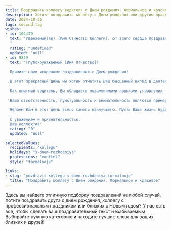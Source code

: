 ```yaml
---
title: Поздравить коллегу водителя c Днем рождения. Формальное и красивое
description: Хотите поздравить коллегу c Днем рождения или другим праздником? Наш ИИ создаст незабываемое поздравление, а вы обязательно выделитесь среди других.  
date: 2024-10-26
tags: second tag
wishes:
- id: 104470
  text: "Уважаемый(ая) [Имя Отчество Коллеги], от всего сердца поздравляю Вас с Днём рождения!  Желаю Вам крепкого здоровья, безопасных дорог, благополучия и успехов в Вашей непростой, но важной профессии водителя. Пусть каждый Ваш день будет наполнен позитивом и приятными моментами.  Счастья Вам и всего самого наилучшего!
  "
  rating: "undefined"
  updated: "null"
- id: 9829
  text: "Глубокоуважаемый [Имя Отчество]!
  
  Примите наши искренние поздравления с Днем рождения!
  
  В этот прекрасный день мы хотим отметить Ваш бесценный вклад в деятельность нашей компании и поблагодарить за Ваш профессионализм и ответственное отношение к работе.
  
  Как опытный водитель, Вы обладаете незаменимыми навыками управления транспортным средством и обеспечения безопасности наших коллег и клиентов. Ваш опыт и осторожность служат гарантией надежной и своевременной доставки грузов.
  
  Ваша ответственность, пунктуальность и внимательность являются примером для всех нас. Мы ценим Ваш вклад в создание позитивной и дружелюбной атмосферы в коллективе.
  
  Желаем Вам в этот день всего самого наилучшего. Пусть Ваша жизнь будет наполнена счастьем, здоровьем и благополучием. Новых успехов в Вашей профессии и в личных начинаниях.
  
  С уважением и признательностью,
  Ваш коллектив"
  rating: "0"
  updated: "null"

selectedValues:
  recipients: "kollegu"
  holidays: "s-dnem-rozhdeniya"
  professions: "voditel"
  style: "formalnoje"

links:
- slug: "pozdravit-kollegu-s-dnem-rozhdeniya-formalnoje"
  title: "Поздравить коллегу c Днем рождения. Формальное и красивое"
---
```


Здесь вы найдете отличную подборку поздравлений на любой случай. 
Хотите поздравить друга с днём рождения, коллегу с профессиональным праздником или близких с Новым годом? У нас есть всё, чтобы сделать ваш поздравительный текст незабываемым. Выбирайте нужную категорию и находите лучшие слова для ваших близких и друзей!
